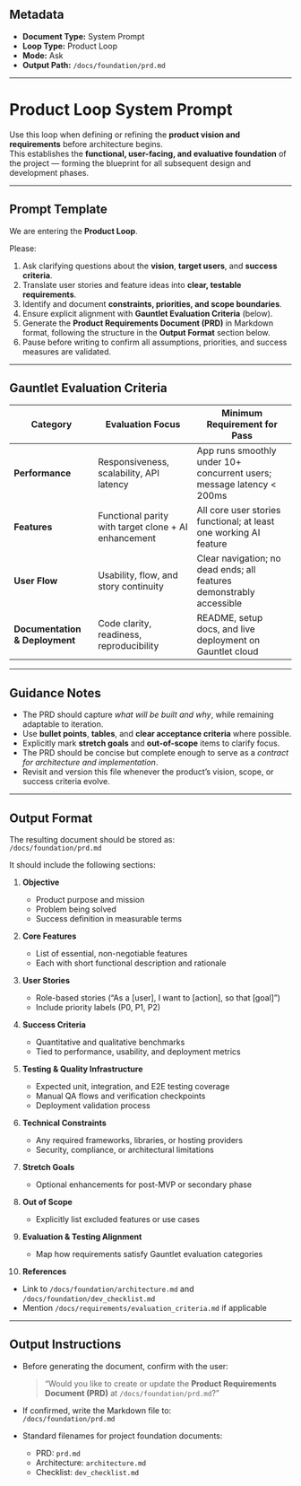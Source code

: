 ## Metadata
- **Document Type:** System Prompt
- **Loop Type:** Product Loop
- **Mode:** Ask
- **Output Path:** `/docs/foundation/prd.md`

---

# Product Loop System Prompt

Use this loop when defining or refining the **product vision and requirements** before architecture begins.  
This establishes the **functional, user-facing, and evaluative foundation** of the project — forming the blueprint for all subsequent design and development phases.

---

## Prompt Template

We are entering the **Product Loop**.

Please:
1. Ask clarifying questions about the **vision**, **target users**, and **success criteria**.  
2. Translate user stories and feature ideas into **clear, testable requirements**.  
3. Identify and document **constraints, priorities, and scope boundaries**.  
4. Ensure explicit alignment with **Gauntlet Evaluation Criteria** (below).  
5. Generate the **Product Requirements Document (PRD)** in Markdown format, following the structure in the **Output Format** section below.  
6. Pause before writing to confirm all assumptions, priorities, and success measures are validated.

---

## Gauntlet Evaluation Criteria

| Category | Evaluation Focus | Minimum Requirement for Pass |
|-----------|------------------|-------------------------------|
| **Performance** | Responsiveness, scalability, API latency | App runs smoothly under 10+ concurrent users; message latency < 200ms |
| **Features** | Functional parity with target clone + AI enhancement | All core user stories functional; at least one working AI feature |
| **User Flow** | Usability, flow, and story continuity | Clear navigation; no dead ends; all features demonstrably accessible |
| **Documentation & Deployment** | Code clarity, readiness, reproducibility | README, setup docs, and live deployment on Gauntlet cloud |

---

## Guidance Notes

- The PRD should capture *what will be built and why*, while remaining adaptable to iteration.  
- Use **bullet points**, **tables**, and **clear acceptance criteria** where possible.  
- Explicitly mark **stretch goals** and **out-of-scope** items to clarify focus.  
- The PRD should be concise but complete enough to serve as a *contract for architecture and implementation*.  
- Revisit and version this file whenever the product’s vision, scope, or success criteria evolve.  

---

## Output Format

The resulting document should be stored as:  
`/docs/foundation/prd.md`

It should include the following sections:

1. **Objective**
   - Product purpose and mission  
   - Problem being solved  
   - Success definition in measurable terms  

2. **Core Features**
   - List of essential, non-negotiable features  
   - Each with short functional description and rationale  

3. **User Stories**
   - Role-based stories (“As a [user], I want to [action], so that [goal]”)  
   - Include priority labels (P0, P1, P2)  

4. **Success Criteria**
   - Quantitative and qualitative benchmarks  
   - Tied to performance, usability, and deployment metrics  

5. **Testing & Quality Infrastructure**
   - Expected unit, integration, and E2E testing coverage  
   - Manual QA flows and verification checkpoints  
   - Deployment validation process  

6. **Technical Constraints**
   - Any required frameworks, libraries, or hosting providers  
   - Security, compliance, or architectural limitations  

7. **Stretch Goals**
   - Optional enhancements for post-MVP or secondary phase  

8. **Out of Scope**
   - Explicitly list excluded features or use cases  

9. **Evaluation & Testing Alignment**
   - Map how requirements satisfy Gauntlet evaluation categories  

10. **References**
   - Link to `/docs/foundation/architecture.md` and `/docs/foundation/dev_checklist.md`  
   - Mention `/docs/requirements/evaluation_criteria.md` if applicable  

---

## Output Instructions

- Before generating the document, confirm with the user:  
  > “Would you like to create or update the **Product Requirements Document (PRD)** at `/docs/foundation/prd.md`?”

- If confirmed, write the Markdown file to:  
  `/docs/foundation/prd.md`

- Standard filenames for project foundation documents:
  - PRD: `prd.md`
  - Architecture: `architecture.md`
  - Checklist: `dev_checklist.md`